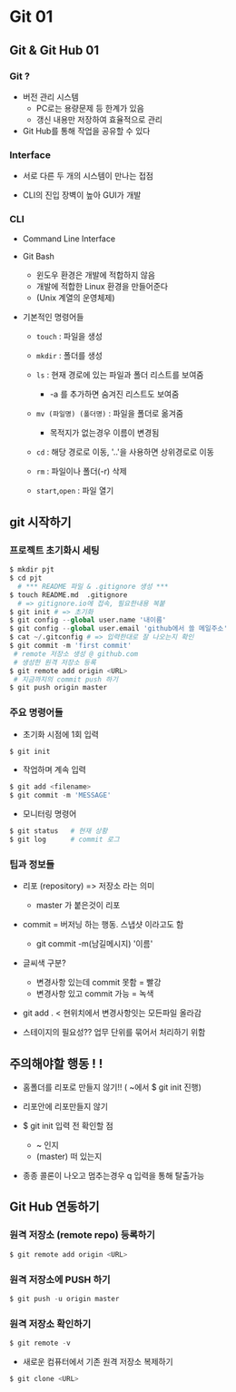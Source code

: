 # Git 01



## Git & Git Hub 01

### Git ?

- 버전 관리 시스템
  - PC로는 용량문제 등 한계가 있음
  - 갱신 내용만 저장하여 효율적으로 관리
- Git Hub를 통해 작업을 공유할 수 있다



### Interface



- 서로 다른 두 개의 시스템이 만나는 접점

- CLI의 진입 장벽이 높아 GUI가 개발

  

### CLI



- Command Line Interface

- Git Bash

  - 윈도우 환경은 개발에 적합하지 않음
  - 개발에 적합한 Linux 환경을 만들어준다 
  - (Unix 계열의 운영체제)

- 기본적인 명령어들

  - `touch` : 파일을 생성

  - `mkdir` : 폴더를 생성

  - `ls` : 현재 경로에 있는 파일과 폴더 리스트를 보여줌

    - -a 를 추가하면 숨겨진 리스트도 보여줌

  - `mv (파일명) (폴더명)` : 파일을 폴더로 옮겨줌

    - 목적지가 없는경우 이름이 변경됨

  - `cd` : 해당 경로로 이동, '..'을 사용하면 상위경로로 이동

  - `rm` : 파일이나 폴더(-r) 삭제

  - `start`,`open` : 파일 열기

    


## git 시작하기





### 프로젝트 초기화시 세팅

```python
$ mkdir pjt
$ cd pjt
  # *** README 파일 & .gitignore 생성 ***
$ touch README.md  .gitignore
  # => gitignore.io에 접속, 필요한내용 복붙
$ git init # => 초기화
$ git config --global user.name '내이름'
$ git config --global user.email 'github에서 쓸 메일주소'
$ cat ~/.gitconfig # => 입력한대로 잘 나오는지 확인
$ git commit -m 'first commit'
 # remote 저장소 생성 @ github.com
 # 생성한 원격 저장소 등록
$ git remote add origin <URL>
 # 지금까지의 commit push 하기
$ git push origin master
```



### 주요 명령어들



- 초기화 시점에 1회 입력

```python
$ git init
```

- 작업하며 계속 입력

```python
$ git add <filename>
$ git commit -m 'MESSAGE'
```

- 모니터링 명령어

```python
$ git status   # 현재 상황
$ git log      # commit 로그
```



### 팁과 정보들

- 리포 (repository) => 저장소 라는 의미
  - master 가 붙은것이 리포

- commit = 버저닝 하는 행동. 스냅샷 이라고도 함
  - git commit -m(남길메시지) '이름'

- 글씨색 구분?
  - 변경사항 있는데 commit 못함 = 빨강
  - 변경사항 있고 commit 가능 = 녹색

- git add .  < 현위치에서 변경사항잇는 모든파일 올라감

- 스테이지의 필요성?? 업무 단위를 묶어서 처리하기 위함



## 주의해야할 행동 ! !

- 홈폴더를 리포로 만들지 않기!! ( ~에서 $ git init 진행)
- 리포안에 리포만들지 않기

- $ git init 입력 전 확인할 점
  - ~ 인지
  - (master) 떠 있는지

- 종종 콜론이 나오고 멈추는경우 q 입력을 통해 탈출가능



## Git Hub 연동하기



### 원격 저장소 (remote repo) 등록하기

```python
$ git remote add origin <URL>
```

### 원격 저장소에 PUSH 하기

```python
$ git push -u origin master
```

### 원격 저장소 확인하기

```python
$ git remote -v
```

- 새로운 컴퓨터에서 기존 원격 저장소 복제하기
``` sh 
$ git clone <URL>
```

